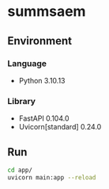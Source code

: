 # summsaem

## Environment

### Language
- Python 3.10.13

### Library
- FastAPI 0.104.0
- Uvicorn[standard] 0.24.0


## Run
```bash
cd app/
uvicorn main:app --reload
```